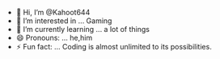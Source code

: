 - 👋 Hi, I’m @Kahoot644
- 👀 I’m interested in ... Gaming
- 🌱 I’m currently learning ... a lot of things
- 😄 Pronouns: ... he,him
- ⚡ Fun fact: ... Coding is almost unlimited to its possibilities.

<!---
Kahoot644/Kahoot644 is a ✨ special ✨ repository because its `README.md` (this file) appears on your GitHub profile.
You can click the Preview link to take a look at your changes.
--->
